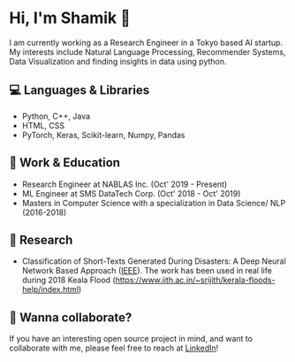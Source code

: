 

<!--
**shamik13/shamik13** is a ✨ _special_ ✨ repository because its `README.md` (this file) appears on your GitHub profile.

Here are some ideas to get you started:

- 🔭 I’m currently working on ...
- 🌱 I’m currently learning ...
- 👯 I’m looking to collaborate on ...
- 🤔 I’m looking for help with ...
- 💬 Ask me about ...
- 📫 How to reach me: ...
- 😄 Pronouns: ...
- ⚡ Fun fact: ...
-->
# Hi, I'm Shamik 👋
I am currently working as a Research Engineer in a Tokyo based AI startup. My interests include Natural Language Processing, Recommender Systems, Data Visualization and finding insights in data using python. 

## 💻 Languages & Libraries
- Python, C++, Java
- HTML, CSS
- PyTorch, Keras, Scikit-learn, Numpy, Pandas


## 💼 Work & Education
- Research Engineer at NABLAS Inc. (Oct' 2019 - Present)
- ML Engineer at SMS DataTech Corp. (Oct' 2018 - Oct' 2019)
- Masters in Computer Science with a specialization in Data Science/ NLP (2016-2018)

## 📝 Research
- Classification of Short-Texts Generated During Disasters: A Deep Neural Network Based Approach ([IEEE](https://ieeexplore.ieee.org/document/8508695?fbclid=IwAR2vkudVd7QH94UaDp9Iz6eSYVUYibIyoaXGyYsI6uYLcAwyFeYZ1ooYfZE)).
The work has been used in real life during 2018 Keala Flood (https://www.iith.ac.in/~srijith/kerala-floods-help/index.html)



## 🤙 Wanna collaborate?
If you have an interesting open source project in mind, and want to collaborate with me, please feel free to reach at [LinkedIn](https://www.linkedin.com/in/shamikkundu/)!
